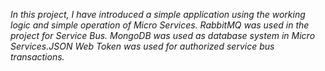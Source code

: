 *In this project, I have introduced a simple application using the working logic and simple operation of Micro Services.
RabbitMQ was used in the project for Service Bus.
MongoDB was used as database system in Micro Services.JSON Web Token was used for authorized service bus transactions.*
